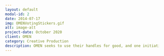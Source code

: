```yaml
---
layout: default
modal-id: 2
date: 2014-07-17
img: OMENVotingStickers.gif
alt: image-alt
project-date: October 2020
client: OMEN
category: Creative Production
description: OMEN seeks to use their handles for good, and one initiative they were interested in championing was early voting during a pandemic where avoiding crowds is so important. We developed these stickers for their audience to spread the passion for civic duties. We even made Zoom backgrounds and a video featuring their influencers to urge people to make a plan.
---
```

